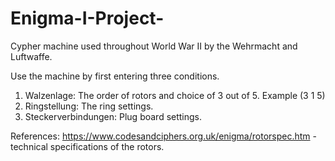 # Enigma-I-Project-
Cypher machine used throughout World War II by the Wehrmacht and Luftwaffe.

Use the machine by first entering three conditions. 
  1. Walzenlage: The order of rotors and choice of 3 out of 5. Example (3 1 5) 
  2. Ringstellung: The ring settings. 
  3. Steckerverbindungen: Plug board settings. 
  
  
  
  
  References: 
   https://www.codesandciphers.org.uk/enigma/rotorspec.htm - technical specifications of the rotors. 


